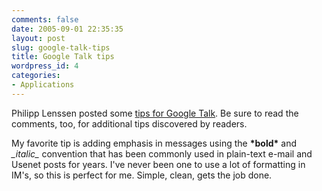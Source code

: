 ```yaml
---
comments: false
date: 2005-09-01 22:35:35
layout: post
slug: google-talk-tips
title: Google Talk tips
wordpress_id: 4
categories:
- Applications
---
```


Philipp Lenssen posted some [tips for Google Talk](http://blog.outer-court.com/archive/2005-08-25-n18.html). Be sure to read the comments, too, for additional tips discovered by readers.

My favorite tip is adding emphasis in messages using the **\*bold\*** and _\_italic\__ convention that has been commonly used in plain-text e-mail and Usenet posts for years. I've never been one to use a lot of formatting in IM's, so this is perfect for me. Simple, clean, gets the job done.
